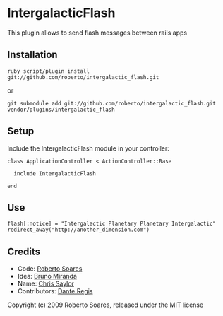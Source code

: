 IntergalacticFlash
==================

This plugin allows to send flash messages between rails apps

Installation
------------

    ruby script/plugin install git://github.com/roberto/intergalactic_flash.git

or

    git submodule add git://github.com/roberto/intergalactic_flash.git vendor/plugins/intergalactic_flash

Setup
-----

Include the IntergalacticFlash module in your controller:

    class ApplicationController < ActionController::Base
      
      include IntergalacticFlash
      
    end

Use
---

    flash[:notice] = "Intergalactic Planetary Planetary Intergalactic"
    redirect_away("http://another_dimension.com")


Credits
-------

- Code: [Roberto Soares](http://peakhut.com)
- Idea: [Bruno Miranda](http://brunomiranda.com)
- Name: [Chris Saylor](http://twitter.com/cwsaylor)
- Contributors: [Dante Regis](http://ditoinfo.wordpress.com/)

Copyright (c) 2009 Roberto Soares, released under the MIT license
